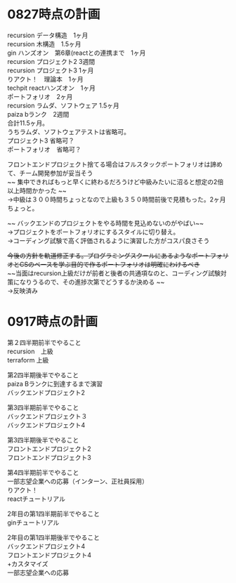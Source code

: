 # 0827時点の計画
recursion データ構造　1ヶ月</br>
recursion 木構造　1.5ヶ月</br>
gin ハンズオン　第6章(reactとの連携まで　1ヶ月</br>
recursion プロジェクト2 3週間</br>
recursion プロジェクト3 1ヶ月</br>
りアクト！　理論本　1ヶ月</br>
techpit reactハンズオン　1ヶ月</br>
ポートフォリオ　2ヶ月</br>
recursion ラムダ、ソフトウェア 1.5ヶ月</br>
paiza bランク　2週間</br>
合計11.5ヶ月。</br>
うちラムダ、ソフトウェアテストは省略可。</br>
プロジェクト3 省略可？</br>
ポートフォリオ　省略可？</br>

フロントエンドプロジェクト捨てる場合はフルスタックポートフォリオは諦めて、チーム開発参加が妥当そう</br>
~~ 集中できればもっと早くに終わるだろうけど中級みたいに沼ると想定の2倍以上時間かかった ~~ </br>
→中級は３００時間ちょっとなので上級も３５０時間前後で見積もった。2ヶ月ちょっと。</br>

~~ バックエンドのプロジェクトをやる時間を見込めないのがやばい~~ </br>
→プロジェクトをポートフォリオにするスタイルに切り替え。</br>
→コーディング試験で高く評価されるように演習した方がコスパ良さそう</br>

~~今後の方針を軌道修正する。プログラミングスクールにあるようなポートフォリオとCSのベースを学ぶ目的で作るポートフォリオは明確にわけるべき~~</br>
~~当面はrecursion上級だけが前者と後者の共通項なのと、コーディング試験対策になりうるので、その進捗次第でどうするか決める ~~</br>
→反映済み

# 0917時点の計画
第２四半期前半でやること</br>
recursion　上級</br>
terraform 上級</br>

第2四半期後半でやること</br>
paiza Bランクに到達するまで演習　</br>
バックエンドプロジェクト2</br>

第3四半期前半でやること</br>
バックエンドプロジェクト３</br>
バックエンドプロジェクト4</br>

第3四半期後半でやること</br>
フロントエンドプロジェクト2</br>
フロントエンドプロジェクト3</br>

第4四半期前半でやること</br>
一部志望企業への応募（インターン、正社員採用）</br>
りアクト！</br>
reactチュートリアル</br>

2年目の第1四半期前半でやること</br>
ginチュートリアル</br>

2年目の第1四半期後半でやること</br>
バックエンドプロジェクト4</br>
フロントエンドプロジェクト4</br>
+カスタマイズ</br>
一部志望企業への応募</br>